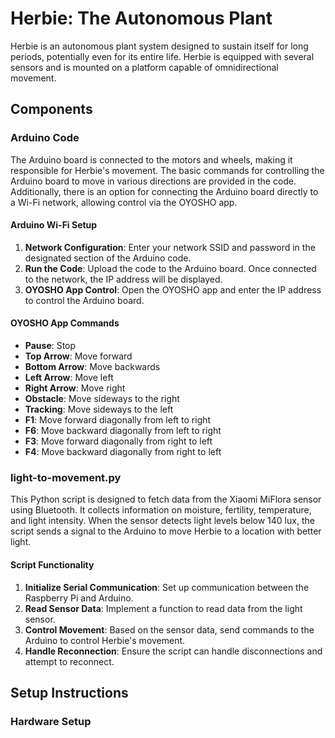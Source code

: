 # Herbie: The Autonomous Plant

Herbie is an autonomous plant system designed to sustain itself for long periods, potentially even for its entire life. Herbie is equipped with several sensors and is mounted on a platform capable of omnidirectional movement.

## Components

### Arduino Code

The Arduino board is connected to the motors and wheels, making it responsible for Herbie's movement. The basic commands for controlling the Arduino board to move in various directions are provided in the code. Additionally, there is an option for connecting the Arduino board directly to a Wi-Fi network, allowing control via the OYOSHO app.

#### Arduino Wi-Fi Setup

1. **Network Configuration**: Enter your network SSID and password in the designated section of the Arduino code.
2. **Run the Code**: Upload the code to the Arduino board. Once connected to the network, the IP address will be displayed.
3. **OYOSHO App Control**: Open the OYOSHO app and enter the IP address to control the Arduino board.

#### OYOSHO App Commands

- **Pause**: Stop
- **Top Arrow**: Move forward
- **Bottom Arrow**: Move backwards
- **Left Arrow**: Move left
- **Right Arrow**: Move right
- **Obstacle**: Move sideways to the right
- **Tracking**: Move sideways to the left
- **F1**: Move forward diagonally from left to right
- **F6**: Move backward diagonally from left to right
- **F3**: Move forward diagonally from right to left
- **F4**: Move backward diagonally from right to left

### light-to-movement.py

This Python script is designed to fetch data from the Xiaomi MiFlora sensor using Bluetooth. It collects information on moisture, fertility, temperature, and light intensity. When the sensor detects light levels below 140 lux, the script sends a signal to the Arduino to move Herbie to a location with better light.

#### Script Functionality

1. **Initialize Serial Communication**: Set up communication between the Raspberry Pi and Arduino.
2. **Read Sensor Data**: Implement a function to read data from the light sensor.
3. **Control Movement**: Based on the sensor data, send commands to the Arduino to control Herbie's movement.
4. **Handle Reconnection**: Ensure the script can handle disconnections and attempt to reconnect.

## Setup Instructions

### Hardware Setup
